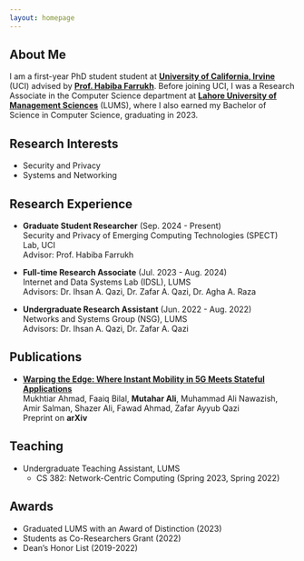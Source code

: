 ```yaml
---
layout: homepage
---
```


## About Me

I am a first-year PhD student student at [**University of California, Irvine**](https://ics.uci.edu/) (UCI) advised by [**Prof. Habiba Farrukh**](https://habiba-farrukh.github.io/). Before joining UCI, I was a Research Associate in the Computer Science department at [**Lahore University of Management Sciences**](https://sbasse.lums.edu.pk/) (LUMS), where I also earned my Bachelor of Science in Computer Science, graduating in 2023.

## Research Interests

- Security and Privacy
- Systems and Networking

## Research Experience

- **Graduate Student Researcher** (Sep. 2024 - Present) \
    Security and Privacy of Emerging Computing Technologies (SPECT) Lab, UCI \
    Advisor: Prof. Habiba Farrukh

- **Full-time Research Associate** (Jul. 2023 - Aug. 2024) \
    Internet and Data Systems Lab (IDSL), LUMS \
    Advisors: Dr. Ihsan A. Qazi, Dr. Zafar A. Qazi, Dr. Agha A. Raza

- **Undergraduate Research Assistant** (Jun. 2022 - Aug. 2022) \
    Networks and Systems Group (NSG), LUMS \
    Advisors: Dr. Ihsan A. Qazi, Dr. Zafar A. Qazi

## Publications

- [**Warping the Edge: Where Instant Mobility in 5G Meets Stateful Applications**](https://arxiv.org/abs/2412.10927) \
    Mukhtiar Ahmad, Faaiq Bilal, **Mutahar Ali**, Muhammad Ali Nawazish, Amir Salman, Shazer Ali, Fawad Ahmad, Zafar Ayyub Qazi \
    Preprint on **arXiv**

## Teaching

- Undergraduate Teaching Assistant, LUMS
    - CS 382: Network-Centric Computing (Spring 2023, Spring 2022)

## Awards

- Graduated LUMS with an Award of Distinction (2023)
- Students as Co-Researchers Grant (2022)
- Dean’s Honor List (2019-2022)
